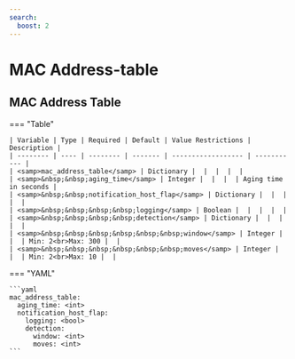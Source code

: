 ```yaml
---
search:
  boost: 2
---
```


# MAC Address-table

## MAC Address Table

=== "Table"

    | Variable | Type | Required | Default | Value Restrictions | Description |
    | -------- | ---- | -------- | ------- | ------------------ | ----------- |
    | <samp>mac_address_table</samp> | Dictionary |  |  |  |  |
    | <samp>&nbsp;&nbsp;aging_time</samp> | Integer |  |  |  | Aging time in seconds |
    | <samp>&nbsp;&nbsp;notification_host_flap</samp> | Dictionary |  |  |  |  |
    | <samp>&nbsp;&nbsp;&nbsp;&nbsp;logging</samp> | Boolean |  |  |  |  |
    | <samp>&nbsp;&nbsp;&nbsp;&nbsp;detection</samp> | Dictionary |  |  |  |  |
    | <samp>&nbsp;&nbsp;&nbsp;&nbsp;&nbsp;&nbsp;window</samp> | Integer |  |  | Min: 2<br>Max: 300 |  |
    | <samp>&nbsp;&nbsp;&nbsp;&nbsp;&nbsp;&nbsp;moves</samp> | Integer |  |  | Min: 2<br>Max: 10 |  |

=== "YAML"

    ```yaml
    mac_address_table:
      aging_time: <int>
      notification_host_flap:
        logging: <bool>
        detection:
          window: <int>
          moves: <int>
    ```

